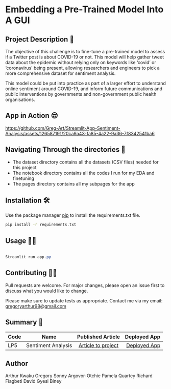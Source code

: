 # Embedding a Pre-Trained Model Into A GUI

## Project Description 🧐


The objective of this challenge is to fine-tune a pre-trained model to assess if a Twitter post is about COVID-19 or not. This model will help gather tweet data about the epidemic without relying only on keywords like ‘covid’ or ‘coronavirus’ being present, allowing researchers and engineers to pick a more comprehensive dataset for sentiment analysis.

This model could be put into practice as part of a larger effort to understand online sentiment around COVID-19, and inform future communications and public interventions by governments and non-government public health organisations.

## App in Action 😎

https://github.com/Greg-Art/Streamlit-App-Sentiment-Analysis/assets/126587191/20ca9a43-fa85-4a22-9a36-7f8342541ba6


## Navigating Through the directories 📖

- The dataset directory contains all the datasets (CSV files) needed for this project
- The notebook directory contains all the codes I run for my EDA and finetuning
- The pages directory contains all my subpages for the app 


## Installation 🛠

Use the package manager [pip](https://pip.pypa.io/en/stable/) to install the requirements.txt file. 

```bash
pip install -r requirements.txt
```

## Usage 👍🏾

```powershell

Streamlit run app.py


```

## Contributing 🤝🏾

Pull requests are welcome. For major changes, please open an issue first
to discuss what you would like to change.

Please make sure to update tests as appropriate. Contact me via my email: gregoryarthur98@gmail.com



## Summary 💬
| Code      | Name        | Published Article |  Deployed App |
|-----------|-------------|:-------------:|------:|
| LP5 | Sentiment Analysis |  [Article to project](https://gregoryarthur98.medium.com/leveraging-pre-trained-models-to-predict-twitter-sentiments-c191b5da61a5) | [Deployed App](https://huggingface.co/spaces/gArthur98/distill_sentiment_classifier) |



## Author
Arthur Kwaku Gregory
Sonny Argovor-Otchie
Pamela Quartey
Richard Fiagbeti
David Gyesi Biney
